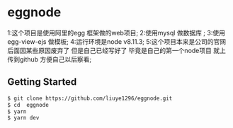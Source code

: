 # eggnode

1:这个项目是使用阿里的egg 框架做的web项目;
2:使用mysql 做数据库 ;
3:使用egg-view-ejs 做模板;
4:运行环境是node v8.11.3;
5:这个项目本来是公司的官网 后面因某些原因废弃了 但是自己已经写好了  毕竟是自己的第一个node项目 就上传到github 方便自己以后察看;


## Getting Started

```bash
$ git clone https://github.com/liuye1296/eggnode.git
$ cd  eggnode
$ yarn 
$ yarn dev
```

